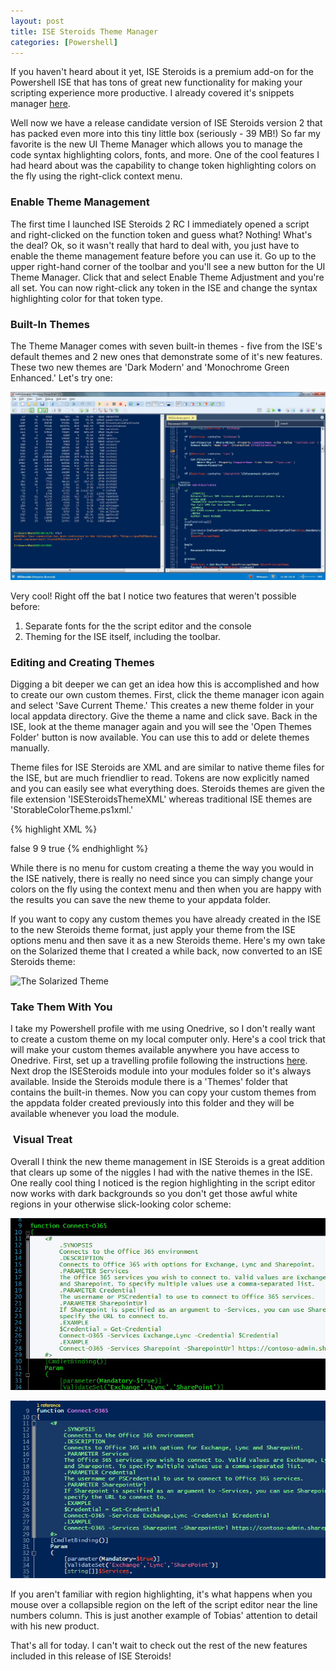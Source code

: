 ```yaml
---
layout: post
title: ISE Steroids Theme Manager
categories: [Powershell]
---
```


[DarkModern]: /assets/media/DarkTheme.png "The Dark Modern Theme"
[Solarized]: /assets/media/SolarizedTheme.png "The Solarized Theme"
[Snippets]: /posts/ise-steroids-snippet-manager.html
[Profile]: /posts/portable-profile.html
[WhiteRegion]: /assets/media/WhiteRegion.png "ISE Native Region Highlighting"
[BlueRegion]: /assets/media/BlueRegion.png "ISE Steroids Region Highlighting"

If you haven't heard about it yet, ISE Steroids is a premium add-on for the Powershell ISE that has tons of great new functionality for making your scripting experience more productive. I already covered it's snippets manager [here][Snippets].

Well now we have a release candidate version of ISE Steroids version 2 that has packed even more into this tiny little box (seriously - 39 MB!) So far my favorite is the new UI Theme Manager which allows you to manage the code syntax highlighting colors, fonts, and more. One of the cool features I had heard about was the capability to change token highlighting colors on the fly using the right-click context menu.

### Enable Theme Management
The first time I launched ISE Steroids 2 RC I immediately opened a script and right-clicked on the function token and guess what? Nothing! What's the deal? Ok, so it wasn't really that hard to deal with, you just have to enable the theme management feature before you can use it. Go up to the upper right-hand corner of the toolbar and you'll see a new button for the UI Theme Manager. Click that and select Enable Theme Adjustment and you're all set. You can now right-click any token in the ISE and change the syntax highlighting color for that token type.

### Built-In Themes
The Theme Manager comes with seven built-in themes - five from the ISE's default themes and 2 new ones that demonstrate some of it's new features. These two new themes are 'Dark Modern' and 'Monochrome Green Enhanced.' Let's try one:

![Dark Modern Theme][DarkModern]

Very cool! Right off the bat I notice two features that weren't possible before:

1. Separate fonts for the the script editor and the console
2. Theming for the ISE itself, including the toolbar.

### Editing and Creating Themes
Digging a bit deeper we can get an idea how this is accomplished and how to create our own custom themes. First, click the theme manager icon again and select 'Save Current Theme.' This creates a new theme folder in your local appdata directory. Give the theme a name and click save. Back in the ISE, look at the theme manager again and you will see the 'Open Themes Folder' button is now available. You can use this to add or delete themes manually.

Theme files for ISE Steroids are XML and are similar to native theme files for the ISE, but are much friendlier to read. Tokens are now explicitly named and you can easily see what everything does. Steroids themes are given the file extension 'ISESteroidsThemeXML' whereas traditional ISE themes are 'StorableColorTheme.ps1xml.'

{% highlight XML %}
<?xml version="1.0"?>
<ColorOptions xmlns:xsd="http://www.w3.org/2001/XMLSchema" xmlns:xsi="http://www.w3.org/2001/XMLSchema-instance">
  <ShareFontForConsole>false</ShareFontForConsole>
  <ScriptPaneFontFamily FontFamilyName="Lucida Console" />
  <ScriptPaneFontSize>9</ScriptPaneFontSize>
  <ConsolePaneFontFamily FontFamilyName="OCR A" />
  <ConsolePaneFontSize>9</ConsolePaneFontSize>
  <ConsolePaneForegroundColor ColorARGB="#8BF5F5F5" />
  <ConsolePaneBackgroundColor ColorARGB="#FF012456" />
  <ConsolePaneErrorForegroundColor ColorARGB="#FFFF0000" />
  <ConsolePaneErrorBackgroundColor ColorARGB="#00FFFFFF" />
  <ConsolePaneWarningForegroundColor ColorARGB="#FFFF8C00" />
  <ConsolePaneWarningBackgroundColor ColorARGB="#00FFFFFF" />
  <ConsolePaneVerboseForegroundColor ColorARGB="#FF00FFFF" />
  <ConsolePaneVerboseBackgroundColor ColorARGB="#00FFFFFF" />
  <ScriptPaneBackgroundColor ColorARGB="#FF012456" />
  <CapitalizeMainMenuHeaders>true</CapitalizeMainMenuHeaders>
{% endhighlight %}
  
While there is no menu for custom creating a theme the way you would in the ISE natively, there is really no need since you can simply change your colors on the fly using the context menu and then when you are happy with the results you can save the new theme to your appdata folder.

If you want to copy any custom themes you have already created in the ISE to the new Steroids theme format, just apply your theme from the ISE options menu and then save it as a new Steroids theme. Here's my own take on the Solarized theme that I created a while back, now converted to an ISE Steroids theme:

![][Solarized]

### Take Them With You
I take my Powershell profile with me using Onedrive, so I don't really want to create a custom theme on my local computer only. Here's a cool trick that will make your custom themes available anywhere you have access to Onedrive. First, set up a travelling profile following the instructions [here][Profile]. Next drop the ISESteroids module into your modules folder so it's always available. Inside the Steroids module there is a 'Themes' folder that contains the built-in themes. Now you can copy your custom themes from the appdata folder created previously into this folder and they will be available whenever you load the module.

###  Visual Treat
Overall I think the new theme management in ISE Steroids is a great addition that clears up some of the niggles I had with the native themes in the ISE. One really cool thing I noticed is the region highlighting in the script editor now works with dark backgrounds so you don't get those awful white regions in your otherwise slick-looking color scheme:

![Native ISE Region Highlighting][WhiteRegion]

![ISE Steroids Region Highlighting][BlueRegion]

If you aren't familiar with region highlighting, it's what happens when you mouse over a collapsible region on the left of the script editor near the line numbers column. This is just another example of Tobias' attention to detail with his new product.

That's all for today. I can't wait to check out the rest of the new features included in this release of ISE Steroids!
